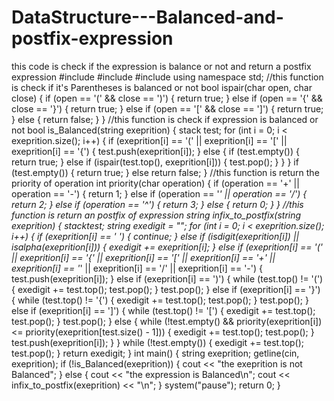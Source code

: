 # DataStructure---Balanced-and-postfix-expression
this code is check if the expression is balance or not and return a postfix expression
#include<iostream>
#include<stack>
#include<string>
using namespace std;
//this function is check if it's Parentheses is balanced or not
bool ispair(char open, char close)
{
	if (open == '(' && close == ')')
	{
		return true;
	}
	else if (open == '{' && close == '}')
	{
		return true;
	}
	else if (open == '[' && close == ']')
	{
		return true;
	}
	else
	{
		return false;
	}
}
//this function is check if expression is balanced or not
bool is_Balanced(string exeprition)
{
	stack<char> test;
	for (int i = 0; i < exeprition.size(); i++)
	{
		if (exeprition[i] == '(' || exeprition[i] == '[' || exeprition[i] == '{')
		{
			test.push(exeprition[i]);
		}
		else
		{
			if (test.empty())
			{
				return true;
			}
			else if (ispair(test.top(), exeprition[i]))
			{
				test.pop();
			}
		}
	}
	if (test.empty())
	{
		return true;
	}
	else
		return false;
}
//this function is return the priority of operation
int priority(char operation)
{
	if (operation == '+' || operation == '-')
	{
		return 1;
	}
	else if (operation == '*' || operation == '/')
	{
		return 2;
	}
	else if (operation == '^')
	{
		return 3;
	}
	else
	{
		return 0;
	}
}
//this function is return an postfix of expression
string infix_to_postfix(string exeprition)
{
	stack<char>test;
	string exedigit = "";
	for (int i = 0; i < exeprition.size(); i++)
	{
		if (exeprition[i] == ' ')
		{
			continue;
		}
		else if (isdigit(exeprition[i]) || isalpha(exeprition[i]))
		{
			exedigit += exeprition[i];
		}
		else if (exeprition[i] == '(' || exeprition[i] == '{' || exeprition[i] == '[' || exeprition[i] == '+' || exeprition[i] == '*' || exeprition[i] == '/' || exeprition[i] == '-')
		{
			test.push(exeprition[i]);
		}
		else if (exeprition[i] == ')')
		{
			while (test.top() != '(')
			{
				exedigit += test.top();
				test.pop();
			}
			test.pop();
		}
		else if (exeprition[i] == '}')
		{
			while (test.top() != '{')
			{
				exedigit += test.top();
				test.pop();
			}
			test.pop();
		}
		else if (exeprition[i] == ']')
		{
			while (test.top() != '[')
			{
				exedigit += test.top();
				test.pop();
			}
			test.pop();
		}
		else
		{
			while (!test.empty() && priority(exeprition[i]) <= priority(exeprition[test.size() - 1]))
			{
				exedigit += test.top();
				test.pop();
			}
			test.push(exeprition[i]);
		}
	}
	while (!test.empty())
	{
		exedigit += test.top();
		test.pop();
	}
	return exedigit;
}
int main()
{
	string exeprition;
	getline(cin, exeprition);
	if (!is_Balanced(exeprition))
	{
		cout << "the exeprition is not Balanced";
	}
	else
	{
		cout << "the expression is Balanced\n";
		cout << infix_to_postfix(exeprition) << "\n";
	}
	system("pause");
	return 0;
}

